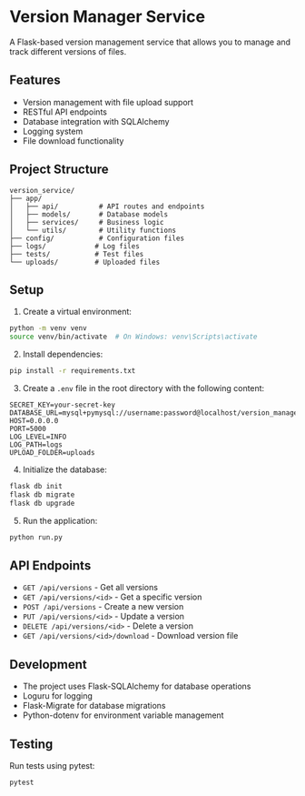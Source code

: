 # Version Manager Service

A Flask-based version management service that allows you to manage and track different versions of files.

## Features

- Version management with file upload support
- RESTful API endpoints
- Database integration with SQLAlchemy
- Logging system
- File download functionality

## Project Structure

```
version_service/
├── app/
│   ├── api/          # API routes and endpoints
│   ├── models/       # Database models
│   ├── services/     # Business logic
│   └── utils/        # Utility functions
├── config/           # Configuration files
├── logs/            # Log files
├── tests/           # Test files
└── uploads/         # Uploaded files
```

## Setup

1. Create a virtual environment:
```bash
python -m venv venv
source venv/bin/activate  # On Windows: venv\Scripts\activate
```

2. Install dependencies:
```bash
pip install -r requirements.txt
```

3. Create a `.env` file in the root directory with the following content:
```
SECRET_KEY=your-secret-key
DATABASE_URL=mysql+pymysql://username:password@localhost/version_manager
HOST=0.0.0.0
PORT=5000
LOG_LEVEL=INFO
LOG_PATH=logs
UPLOAD_FOLDER=uploads
```

4. Initialize the database:
```bash
flask db init
flask db migrate
flask db upgrade
```

5. Run the application:
```bash
python run.py
```

## API Endpoints

- `GET /api/versions` - Get all versions
- `GET /api/versions/<id>` - Get a specific version
- `POST /api/versions` - Create a new version
- `PUT /api/versions/<id>` - Update a version
- `DELETE /api/versions/<id>` - Delete a version
- `GET /api/versions/<id>/download` - Download version file

## Development

- The project uses Flask-SQLAlchemy for database operations
- Loguru for logging
- Flask-Migrate for database migrations
- Python-dotenv for environment variable management

## Testing

Run tests using pytest:
```bash
pytest
```